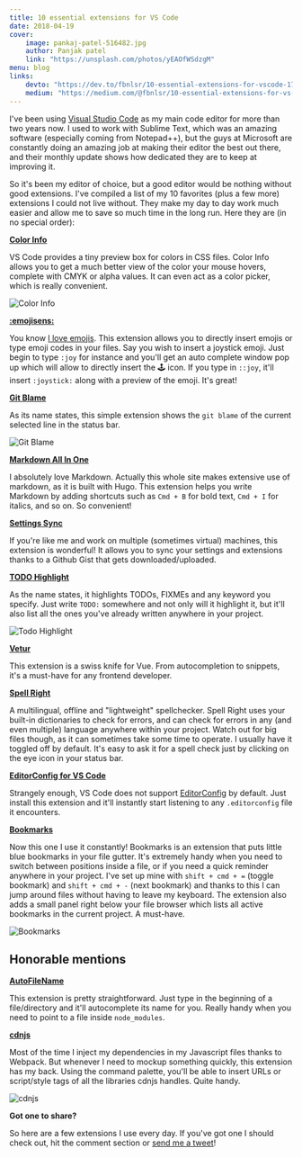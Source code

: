 ```yaml
---
title: 10 essential extensions for VS Code
date: 2018-04-19
cover:
    image: pankaj-patel-516482.jpg
    author: Panjak patel
    link: "https://unsplash.com/photos/yEAOfWSdzgM"
menu: blog
links:
    devto: "https://dev.to/fbnlsr/10-essential-extensions-for-vscode-174i"
    medium: "https://medium.com/@fbnlsr/10-essential-extensions-for-vs-code-fdfa17f4f66c"
---
```

I've been using [Visual Studio Code](https://code.visualstudio.com/) as my main code editor for more than two years now. I used to work with Sublime Text, which was an amazing software (especially coming from Notepad++), but the guys at Microsoft are constantly doing an amazing job at making their editor the best out there, and their monthly update shows how dedicated they are to keep at improving it.

So it's been my editor of choice, but a good editor would be nothing without good extensions. I've compiled a list of my 10 favorites (plus a few more) extensions I could not live without. They make my day to day work much easier and allow me to save so much time in the long run. Here they are (in no special order):

**[Color Info](https://marketplace.visualstudio.com/items?itemName=bierner.color-info)**

VS Code provides a tiny preview box for colors in CSS files. Color Info allows you to get a much better view of the color your mouse hovers, complete with CMYK or alpha values. It can even act as a color picker, which is really convenient.

![Color Info](/img/posts/color-infos.png)

**[:emojisens:](https://marketplace.visualstudio.com/items?itemName=bierner.emojisense)**

You know [I love emojis](/blog/lets-talk-about-emojis/). This extension allows you to directly insert emojis or type emoji codes in your files. Say you wish to insert a joystick emoji. Just begin to type `:joy` for instance and you'll get an auto complete window pop up which will allow to directly insert the 🕹 icon. If you type in `::joy`, it'll insert `:joystick:` along with a preview of the emoji. It's great!

**[Git Blame](https://marketplace.visualstudio.com/items?itemName=waderyan.gitblame)**

As its name states, this simple extension shows the `git blame` of the current selected line in the status bar.

![Git Blame](/img/posts/git-blame.gif)

**[Markdown All In One](https://marketplace.visualstudio.com/items?itemName=yzhang.markdown-all-in-one)**

I absolutely love Markdown. Actually this whole site makes extensive use of markdown, as it is built with Hugo. This extension helps you write Markdown by adding shortcuts such as `Cmd + B` for bold text, `Cmd + I` for italics, and so on. So convenient!

**[Settings Sync](https://marketplace.visualstudio.com/items?itemName=Shan.code-settings-sync)**

If you're like me and work on multiple (sometimes virtual) machines, this extension is wonderful! It allows you to sync your settings and extensions thanks to a Github Gist that gets downloaded/uploaded.

**[TODO Highlight](https://marketplace.visualstudio.com/items?itemName=wayou.vscode-todo-highlight)**

As the name states, it highlights TODOs, FIXMEs and any keyword you specify. Just write `TODO:` somewhere and not only will it highlight it, but it'll also list all the ones you've already written anywhere in your project.

![Todo Highlight](/img/posts/todo-highlight.png)

**[Vetur](https://marketplace.visualstudio.com/items?itemName=octref.vetur)**

This extension is a swiss knife for Vue. From autocompletion to snippets, it's a must-have for any frontend developer.

**[Spell Right](https://marketplace.visualstudio.com/items?itemName=ban.spellright)**

A multilingual, offline and "lightweight" spellchecker. Spell Right uses your built-in dictionaries to check for errors, and can check for errors in any (and even multiple) language anywhere within your project. Watch out for big files though, as it can sometimes take some time to operate. I usually have it toggled off by default. It's easy to ask it for a spell check just by clicking on the eye icon in your status bar.

**[EditorConfig for VS Code](https://marketplace.visualstudio.com/items?itemName=EditorConfig.EditorConfig)**

Strangely enough, VS Code does not support [EditorConfig](http://editorconfig.org/) by default. Just install this extension and it'll instantly start listening to any `.editorconfig` file it encounters.

**[Bookmarks](https://marketplace.visualstudio.com/items?itemName=alefragnani.Bookmarks)**

Now this one I use it constantly! Bookmarks is an extension that puts little blue bookmarks in your file gutter. It's extremely handy when you need to switch between positions inside a file, or if you need a quick reminder anywhere in your project. I've set up mine with `shift + cmd + =` (toggle bookmark) and `shift + cmd + -` (next bookmark) and thanks to this I can jump around files without having to leave my keyboard. The extension also adds a small panel right below your file browser which lists all active bookmarks in the current project. A must-have.

![Bookmarks](/img/posts/bookmarks.png)

## Honorable mentions

**[AutoFileName](https://marketplace.visualstudio.com/items?itemName=JerryHong.autofilename)**

This extension is pretty straightforward. Just type in the beginning of a file/directory and it'll autocomplete its name for you. Really handy when you need to point to a file inside `node_modules`.

**[cdnjs](https://marketplace.visualstudio.com/items?itemName=JakeWilson.vscode-cdnjs)**

Most of the time I inject my dependencies in my Javascript files thanks to Webpack. But whenever I need to mockup something quickly, this extension has my back. Using the command palette, you'll be able to insert URLs or script/style tags of all the libraries cdnjs handles. Quite handy.

![cdnjs](/img/posts/cdnjs.gif)

**Got one to share?**

So here are a few extensions I use every day. If you've got one I should check out, hit the comment section or [send me a tweet](https://twitter.com/fbnlsr)!
